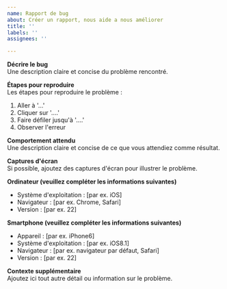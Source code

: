 ```yaml
---
name: Rapport de bug
about: Créer un rapport, nous aide a nous améliorer
title: ''
labels: ''
assignees: ''

---
```


**Décrire le bug**  
Une description claire et concise du problème rencontré.  

**Étapes pour reproduire**  
Les étapes pour reproduire le problème :  
1. Aller à '...'  
2. Cliquer sur '....'  
3. Faire défiler jusqu'à '....'  
4. Observer l'erreur  

**Comportement attendu**  
Une description claire et concise de ce que vous attendiez comme résultat.  

**Captures d'écran**  
Si possible, ajoutez des captures d'écran pour illustrer le problème.  

**Ordinateur (veuillez compléter les informations suivantes)**  
- Système d'exploitation : [par ex. iOS]  
- Navigateur : [par ex. Chrome, Safari]  
- Version : [par ex. 22]  

**Smartphone (veuillez compléter les informations suivantes)**  
- Appareil : [par ex. iPhone6]  
- Système d'exploitation : [par ex. iOS8.1]  
- Navigateur : [par ex. navigateur par défaut, Safari]  
- Version : [par ex. 22]  

**Contexte supplémentaire**  
Ajoutez ici tout autre détail ou information sur le problème.
